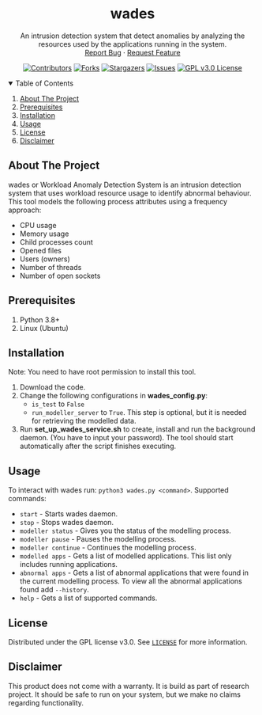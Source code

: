 <div align="center">
    <h1 align="center">wades</h1>
    <p align="center">
    An intrusion detection system that detect anomalies by analyzing the resources used by the applications running in the 
    system.
    <br />
    <a href="https://github.com/silvs110/wades/issues">Report Bug</a>
    ·
    <a href="https://github.com/silvs110/wades/issues">Request Feature</a>
    </p>

[![Contributors][contributors-shield]][contributors-url]
[![Forks][forks-shield]][forks-url]
[![Stargazers][stars-shield]][stars-url]
[![Issues][issues-shield]][issues-url]
[![GPL v3.0 License][license-shield]][license-url]

</div>


<!-- TABLE OF CONTENTS -->
<details open="open">
  <summary>Table of Contents</summary>
  <ol>
    <li>
      <a href="#about-the-project">About The Project</a>
    </li>
    <li><a href="#prerequisites">Prerequisites</a></li>
    <li><a href="#installation">Installation</a></li>
    <li><a href="#usage">Usage</a></li>
    <li><a href="#license">License</a></li>
    <li><a href="#disclaimer">Disclaimer</a></li>
  </ol>
</details>

## About The Project
wades or Workload Anomaly Detection System is an intrusion detection system that uses workload resource usage to
identify abnormal behaviour. This tool models the following process attributes using a frequency approach:
* CPU usage
* Memory usage
* Child processes count
* Opened files
* Users (owners)
* Number of threads
* Number of open sockets

## Prerequisites
1. Python 3.8+
2. Linux (Ubuntu)

## Installation
Note: You need to have root permission to install this tool.
1. Download the code.
2. Change the following configurations in **wades_config.py**:
   * `is_test` to `False`
   * `run_modeller_server` to `True`. This step is optional, but it is needed for retrieving the modelled data.
3. Run **set_up_wades_service.sh** to create, install and run the background daemon. (You have to input your password). 
   The tool should start automatically after the script finishes executing.

## Usage
To interact with wades run: `python3 wades.py <command>`.
Supported commands:
* `start` - Starts wades daemon.
* `stop` - Stops wades daemon.
* `modeller status` - Gives you the status of the modelling process.
* `modeller pause` - Pauses the modelling process.
* `modeller continue` - Continues the modelling process.
* `modelled apps` - Gets a list of modelled applications. This list only includes running applications.
* `abnormal apps` - Gets a list of abnormal applications that were found in the current modelling process. 
  To view all the abnormal applications found add `--history`.
* `help` - Gets a list of supported commands.
<!-- LICENSE -->
## License

Distributed under the GPL license v3.0. See [`LICENSE`](https://github.com/silvs110/wades/blob/main/LICENSE) 
for more information.

## Disclaimer

This product does not come with a warranty. It is build as part of research project. It should be safe
to run on your system, but we make no claims regarding functionality.

[contributors-shield]: https://img.shields.io/github/contributors/silvs110/wades.svg?style=for-the-badge
[contributors-url]: https://github.com/silvs110/wades/graphs/contributors
[forks-shield]: https://img.shields.io/github/forks/silvs110/wades.svg?style=for-the-badge
[forks-url]: https://github.com/silvs110/wades/network/members
[stars-shield]: https://img.shields.io/github/stars/silvs110/wades.svg?style=for-the-badge
[stars-url]: https://github.com/silvs110/wades/stargazers
[issues-shield]: https://img.shields.io/github/issues/silvs110/wades.svg?style=for-the-badge
[issues-url]: https://github.com/silvs110/wades/issues
[license-shield]: https://img.shields.io/github/license/silvs110/wades.svg?style=for-the-badge
[license-url]: https://github.com/silvs110/wades/blob/master/LICENSE


